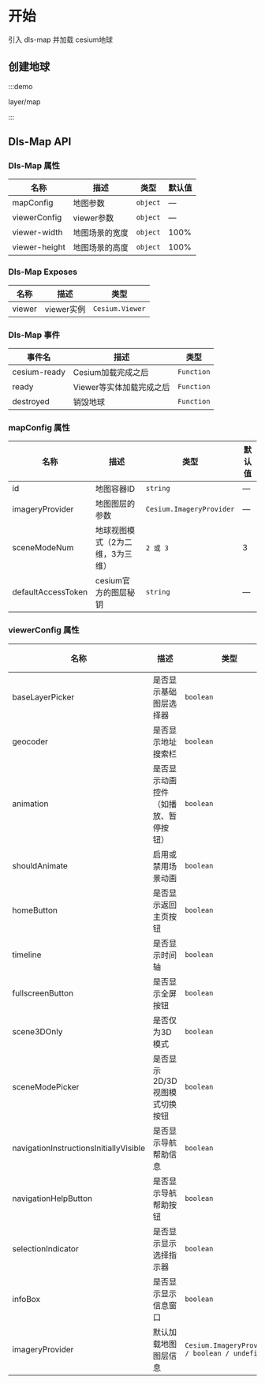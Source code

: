 <!--
 * @Author: Kang
 * @Date: 2024-09-11 16:54:34
 * @Last Modified by: Kang
 * @LastEditTime: 2024-11-01 15:45:34
-->
# 开始

引入 dls-map 并加载 cesium地球

## 创建地球

:::demo 

layer/map

:::


## Dls-Map API

### Dls-Map 属性

| 名称          | 描述           | 类型     | 默认值 |
| ------------- | -------------- | -------- | ------ |
| mapConfig     | 地图参数       | `object` | —      |
| viewerConfig  | viewer参数     | `object` | —      |
| viewer-width  | 地图场景的宽度 | `object` | 100%   |
| viewer-height | 地图场景的高度 | `object` | 100%   |


### Dls-Map Exposes

| 名称   | 描述       | 类型            |
| ------ | ---------- | --------------- |
| viewer | viewer实例 | `Cesium.Viewer` |

### Dls-Map 事件

| 事件名       | 描述                     | 类型       |
| ------------ | ------------------------ | ---------- |
| cesium-ready | Cesium加载完成之后       | `Function` |
| ready        | Viewer等实体加载完成之后 | `Function` |
| destroyed    | 销毁地球                 | `Function` |


### mapConfig 属性

| 名称               | 描述                             | 类型                     | 默认值 |
| ------------------ | -------------------------------- | ------------------------ | ------ |
| id                 | 地图容器ID                       | `string`                 | —      |
| imageryProvider    | 地图图层的参数                   | `Cesium.ImageryProvider` | —      |
| sceneModeNum       | 地球视图模式（2为二维，3为三维） | `2 或 3`                 | 3      |
| defaultAccessToken | cesium官方的图层秘钥             | `string`                 | —      |

### viewerConfig 属性

| 名称                                   | 描述                                 | 类型                                            | 默认值 |
| -------------------------------------- | ------------------------------------ | ----------------------------------------------- | ------ |
| baseLayerPicker                        | 是否显示基础图层选择器               | `boolean`                                       | false  |
| geocoder                               | 是否显示地址搜索栏                   | `boolean`                                       | false  |
| animation                              | 是否显示动画控件（如播放、暂停按钮） | `boolean`                                       | false  |
| shouldAnimate                          | 启用或禁用场景动画                   | `boolean`                                       | false  |
| homeButton                             | 是否显示返回主页按钮                 | `boolean`                                       | false  |
| timeline                               | 是否显示时间轴                       | `boolean`                                       | false  |
| fullscreenButton                       | 是否显示全屏按钮                     | `boolean`                                       | false  |
| scene3DOnly                            | 是否仅为3D模式                       | `boolean`                                       | false  |
| sceneModePicker                        | 是否显示2D/3D视图模式切换按钮        | `boolean`                                       | false  |
| navigationInstructionsInitiallyVisible | 是否显示导航帮助信息                 | `boolean`                                       | false  |
| navigationHelpButton                   | 是否显示导航帮助按钮                 | `boolean`                                       | false  |
| selectionIndicator                     | 是否显示显示选择指示器               | `boolean`                                       | false  |
| infoBox                                | 是否显示显示信息窗口                 | `boolean`                                       | false  |
| imageryProvider                        | 默认加载地图图层信息                 | `Cesium.ImageryProvider / boolean / undefined;` | false  |
